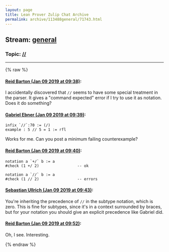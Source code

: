 ```yaml
---
layout: page
title: Lean Prover Zulip Chat Archive 
permalink: archive/113488general/71743.html
---
```


## Stream: [general](index.html)
### Topic: [//](71743.html)

---


{% raw %}
#### [ Reid Barton (Jan 09 2019 at 09:38)](https://leanprover.zulipchat.com/#narrow/stream/113488-general/topic////near/154708470):
I accidentally discovered that `//` seems to have some special treatment in the parser. It gives a "command expected" error if I try to use it as notation. Does it do something?

#### [ Gabriel Ebner (Jan 09 2019 at 09:39)](https://leanprover.zulipchat.com/#narrow/stream/113488-general/topic////near/154708509):
```lean
infix `//`:70 := (/)
example : 5 // 5 = 1 := rfl
```
Works for me.  Can you post a minimum failing counterexample?

#### [ Reid Barton (Jan 09 2019 at 09:40)](https://leanprover.zulipchat.com/#narrow/stream/113488-general/topic////near/154708563):
```lean
notation a `+/` b := a
#check (1 +/ 2)                 -- ok

notation a `//` b := a
#check (1 // 2)                 -- errors
```

#### [ Sebastian Ullrich (Jan 09 2019 at 09:43)](https://leanprover.zulipchat.com/#narrow/stream/113488-general/topic////near/154708651):
You're inheriting the precedence of `//` in the subtype notation, which is zero. This is fine for subtypes, since it's in a context surrounded by braces, but for your notation you should give an explicit precedence like Gabriel did.

#### [ Reid Barton (Jan 09 2019 at 09:52)](https://leanprover.zulipchat.com/#narrow/stream/113488-general/topic////near/154709098):
Oh, I see. Interesting.


{% endraw %}

